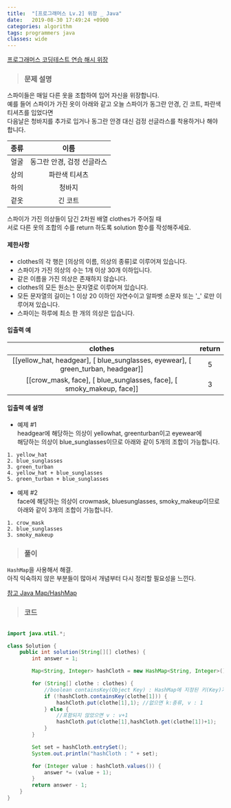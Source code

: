```yaml
---
title:  "[프로그래머스 Lv.2] 위장 _ Java"
date:   2019-08-30 17:49:24 +0900
categories: algorithm
tags: programmers java
classes: wide
---
```


[프로그래머스 코딩테스트 연습 해시 위장](https://programmers.co.kr/learn/courses/30/lessons/42578)  

> ### 문제 설명  

스파이들은 매일 다른 옷을 조합하여 입어 자신을 위장합니다.  
예를 들어 스파이가 가진 옷이 아래와 같고 오늘 스파이가 동그란 안경, 긴 코트, 파란색 티셔츠를 입었다면  
다음날은 청바지를 추가로 입거나 동그란 안경 대신 검정 선글라스를 착용하거나 해야 합니다.  


| 종류 	|            이름            	|
|:----:	|:--------------------------:	|
| 얼굴 	| 동그란 안경, 검정 선글라스 	|
| 상의 	| 파란색 티셔츠              	|
| 하의 	| 청바지                     	|
| 겉옷 	| 긴 코트                    	|


스파이가 가진 의상들이 담긴 2차원 배열 clothes가 주어질 때  
서로 다른 옷의 조합의 수를 return 하도록 solution 함수를 작성해주세요.  


#### 제한사항  

- clothes의 각 행은 [의상의 이름, 의상의 종류]로 이루어져 있습니다.  
- 스파이가 가진 의상의 수는 1개 이상 30개 이하입니다.  
- 같은 이름을 가진 의상은 존재하지 않습니다.  
- clothes의 모든 원소는 문자열로 이루어져 있습니다.  
- 모든 문자열의 길이는 1 이상 20 이하인 자연수이고 알파벳 소문자 또는 '_' 로만 이루어져 있습니다.  
- 스파이는 하루에 최소 한 개의 의상은 입습니다.  


#### 입출력 예  

|                                       clothes                                       	| return 	|
|:-----------------------------------------------------------------------------------:	|:------:	|
| [[yellow_hat,  headgear], [ blue_sunglasses,  eyewear], [ green_turban,  headgear]] 	|    5   	|
| [[crow_mask,  face], [ blue_sunglasses,  face], [ smoky_makeup,  face]]             	|    3   	|



#### 입출력 예 설명  

- 예제 #1  
headgear에 해당하는 의상이 yellowhat, greenturban이고 eyewear에  
해당하는 의상이 blue_sunglasses이므로 아래와 같이 5개의 조합이 가능합니다.  

```
1. yellow_hat  
2. blue_sunglasses  
3. green_turban  
4. yellow_hat + blue_sunglasses  
5. green_turban + blue_sunglasses  
```  

- 예제 #2  
face에 해당하는 의상이 crowmask, bluesunglasses, smoky_makeup이므로  
아래와 같이 3개의 조합이 가능합니다.  

```
1. crow_mask  
2. blue_sunglasses  
3. smoky_makeup  
```  

> ### 풀이  

`HashMap`을 사용해서 해결.  
아직 익숙하지 않은 부분들이 많아서 개념부터 다시 정리할 필요성을 느낀다.  


[참고 Java Map/HashMap](https://bvc12.tistory.com/163)


> ### 코드  

```java  

import java.util.*;

class Solution {
    public int solution(String[][] clothes) {
        int answer = 1;

        Map<String, Integer> hashCloth = new HashMap<String, Integer>();

        for (String[] clothe : clothes) {
            //boolean containsKey(Object Key) : HashMap에 지정된 키(Key)가 포함되어 있는지
            if (!hashCloth.containsKey(clothe[1])) {
                hashCloth.put(clothe[1],1); //없으면 k:종류, v : 1
            } else {
                //포함되지 않았으면 v : v+1
                hashCloth.put(clothe[1],hashCloth.get(clothe[1])+1);
            }
        }

        Set set = hashCloth.entrySet();
        System.out.println("hashCloth : " + set);

        for (Integer value : hashCloth.values()) {
            answer *= (value + 1);
        }
        return answer - 1;
    }
}
```

